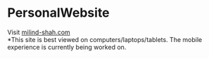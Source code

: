 # PersonalWebsite
Visit <a href="http://milind-shah.com/">milind-shah.com</a>  
*This site is best viewed on computers/laptops/tablets. The mobile experience is currently being worked on.

